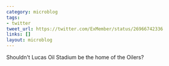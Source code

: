 ```yaml
---
category: microblog
tags:
- twitter
tweet_url: https://twitter.com/ExMember/status/26966742336
links: []
layout: microblog
---
```

Shouldn't Lucas Oil Stadium be the home of the Oilers?
